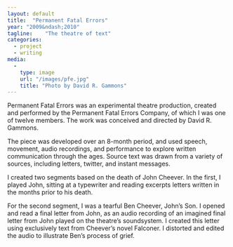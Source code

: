 ```yaml
---
layout: default
title:  "Permanent Fatal Errors"
year: "2009&ndash;2010"
tagline:    "The theatre of text"
categories:
  - project
  - writing
media:
  -
    type: image
    url: "/images/pfe.jpg"
    title: "Photo by David R. Gammons"
---
```

Permanent Fatal Errors was an experimental theatre production, created and performed by the Permanent Fatal Errors Company, of which I was one of twelve members. The work was conceived and directed by David R. Gammons.

The piece was developed over an 8-month period, and used speech, movement, audio recordings, and performance to explore written communication through the ages. Source text was drawn from a variety of sources, including letters, twitter, and instant messages.

I created two segments based on the death of John Cheever. In the first, I played John, sitting at a typewriter and reading excerpts letters written in the months prior to his death.

For the second segment, I was a tearful Ben Cheever, John&#8217;s Son. I opened and read a final letter from John, as an audio recording of an imagined final letter from John played on the theatre&#8217;s soundsystem. I created this letter using exclusively text from Cheever&#8217;s novel Falconer. I distorted and edited the audio to illustrate Ben&#8217;s process of grief.
